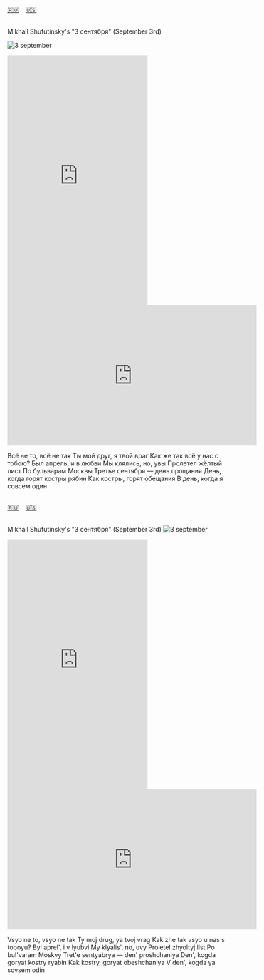 <span id="ru"><a href='#ru'>🇷🇺</a> &nbsp;&nbsp;&nbsp;<a href='#en'>🇺🇸</a> &nbsp;&nbsp;&nbsp;</span><br><br>

Mikhail Shufutinsky's "3 сентября" (September 3rd)

![3 september](https://github.com/user-attachments/assets/67505fa3-6ec5-4016-8819-10d0c3385c30)

<iframe width="315" height="560" src="https://www.youtube.com/embed/3Yy3haGDurA" frameborder="0" allow="accelerometer; autoplay; clipboard-write; encrypted-media; gyroscope; picture-in-picture; web-share"allowfullscreen></iframe>
<iframe width="560" height="315" src="https://www.youtube.com/embed/JoQBHYZdkuM" frameborder="0" allow="accelerometer; autoplay; clipboard-write; encrypted-media; gyroscope; picture-in-picture; web-share"allowfullscreen></iframe>

Всё не то, всё не так
Ты мой друг, я твой враг
Как же так всё у нас с тобою?
Был апрель, и в любви
Мы клялись, но, увы
Пролетел жёлтый лист
По бульварам Москвы
Третье сентября — день прощания
День, когда горят костры рябин
Как костры, горят обещания
В день, когда я совсем один
<br><br>

<span id="en"><a href='#ru'>🇷🇺</a> &nbsp;&nbsp;&nbsp;<a href='#en'>🇺🇸</a> &nbsp;&nbsp;&nbsp;</span><br><br>

Mikhail Shufutinsky's "3 сентября" (September 3rd) 
![3 september](https://github.com/user-attachments/assets/67505fa3-6ec5-4016-8819-10d0c3385c30)

<iframe width="315" height="560" src="https://www.youtube.com/embed/mA60zTw0vWo" frameborder="0" allow="accelerometer; autoplay; clipboard-write; encrypted-media; gyroscope; picture-in-picture; web-share"allowfullscreen></iframe>
<iframe width="560" height="315" src="https://www.youtube.com/embed/zZxyaC5_WoM" frameborder="0" allow="accelerometer; autoplay; clipboard-write; encrypted-media; gyroscope; picture-in-picture; web-share"allowfullscreen></iframe>

Vsyo ne to, vsyo ne tak
Ty moj drug, ya tvoj vrag
Kak zhe tak vsyo u nas s toboyu?
Byl aprel', i v lyubvi
My klyalis', no, uvy
Proletel zhyoltyj list
Po bul'varam Moskvy
Tret'e sentyabrya — den' proshchaniya
Den', kogda goryat kostry ryabin
Kak kostry, goryat obeshchaniya
V den', kogda ya sovsem odin<br><br>

